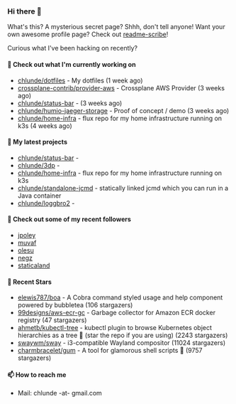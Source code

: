 ### Hi there 👋

What's this? A mysterious secret page? Shhh, don't tell anyone!
Want your own awesome profile page? Check out [readme-scribe](https://github.com/muesli/readme-scribe)!

Curious what I've been hacking on recently?

#### 👷 Check out what I'm currently working on

- [chlunde/dotfiles](https://github.com/chlunde/dotfiles) - My dotfiles (1 week ago)
- [crossplane-contrib/provider-aws](https://github.com/crossplane-contrib/provider-aws) - Crossplane AWS Provider (3 weeks ago)
- [chlunde/status-bar](https://github.com/chlunde/status-bar) -  (3 weeks ago)
- [chlunde/humio-jaeger-storage](https://github.com/chlunde/humio-jaeger-storage) - Proof of concept / demo (3 weeks ago)
- [chlunde/home-infra](https://github.com/chlunde/home-infra) - flux repo for my home infrastructure running on k3s  (4 weeks ago)

#### 🌱 My latest projects

- [chlunde/status-bar](https://github.com/chlunde/status-bar) - 
- [chlunde/3dp](https://github.com/chlunde/3dp) - 
- [chlunde/home-infra](https://github.com/chlunde/home-infra) - flux repo for my home infrastructure running on k3s 
- [chlunde/standalone-jcmd](https://github.com/chlunde/standalone-jcmd) - statically linked jcmd which you can run in a Java container
- [chlunde/loggbro2](https://github.com/chlunde/loggbro2) - 



#### 👯 Check out some of my recent followers

- [jpoley](https://github.com/jpoley)
- [muvaf](https://github.com/muvaf)
- [olesu](https://github.com/olesu)
- [negz](https://github.com/negz)
- [staticaland](https://github.com/staticaland)

#### 🌟 Recent Stars

- [elewis787/boa](https://github.com/elewis787/boa) - A Cobra command styled usage and help component powered by bubbletea  (106 stargazers)
- [99designs/aws-ecr-gc](https://github.com/99designs/aws-ecr-gc) - Garbage collector for Amazon ECR docker registry (47 stargazers)
- [ahmetb/kubectl-tree](https://github.com/ahmetb/kubectl-tree) - kubectl plugin to browse Kubernetes object hierarchies as a tree 🎄 (star the repo if you are using) (2243 stargazers)
- [swaywm/sway](https://github.com/swaywm/sway) - i3-compatible Wayland compositor (11024 stargazers)
- [charmbracelet/gum](https://github.com/charmbracelet/gum) - A tool for glamorous shell scripts 🎀 (9757 stargazers)

#### 📫 How to reach me

- Mail: chlunde -at- gmail.com
